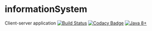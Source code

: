# informationSystem
Client-server application
[![Build Status](https://semaphoreci.com/api/v1/https://github.com/YaroslavLichnyi/informationSystem/shields_badge.svg)](https://semaphoreci.com/https://github.com/YaroslavLichnyi/informationSystem)
[![Codacy Badge](https://api.codacy.com/project/badge/Grade/6d7149f6723e4eec954aa76e8b845fac)](https://www.codacy.com/app/YaroslavLichnyi/informationSystem?utm_source=github.com&amp;utm_medium=referral&amp;utm_content=YaroslavLichnyi/informationSystem&amp;utm_campaign=Badge_Grade)
[![Java 8+](https://img.shields.io/badge/java-8%2b-green.svg)](http://www.oracle.com/technetwork/java/javase/downloads/index.html)
